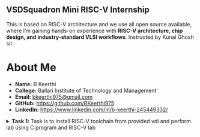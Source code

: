 ## VSDSquadron Mini RISC-V Internship  

This is based on RISC-V architecture and we use all open source available, where I’m gaining hands-on experience with **RISC-V architecture, chip design, and industry-standard VLSI workflows**. Instructed by Kunal Ghosh sir.


# About Me  

- **Name:** B Keerthi  
- **College:** Ballari Institute of Technology and Management  
- **Email:** bkeerthi975@gmail.com  
- **GitHub:** https://github.com/BKeerthi975  
- **LinkedIn:** https://www.linkedin.com/in/b-keerthi-245449332/

<details>
<summary><strong>Task 1:</strong> Task is to install RISC-V toolchain from provided vdi and perform lab using C program and RISC-V lab</summary>

### 1. Install RISC-V toolchain using vdi file provided
![file-list](https://github.com/user-attachments/assets/fa9673e4-13b9-4bcd-9cbc-4933813ff5da)

### 2. C Program based lab
we have to follow these steps given below to perform this lab
1. Open the terminal and then open leafpad which is editor to save a c program file with name sum1ton.c
1. Open the bash terminal and locate the directory where you want to create your file. Then run the following command:

```bash
gedit sum_1ton.c



</details>



## *TASK 2:
Compiled a c code and risc-v objdump optimization is done 

## *TASK 3:
learnt how to decode different instructions present in riscv-objdump which has 15 instructions


